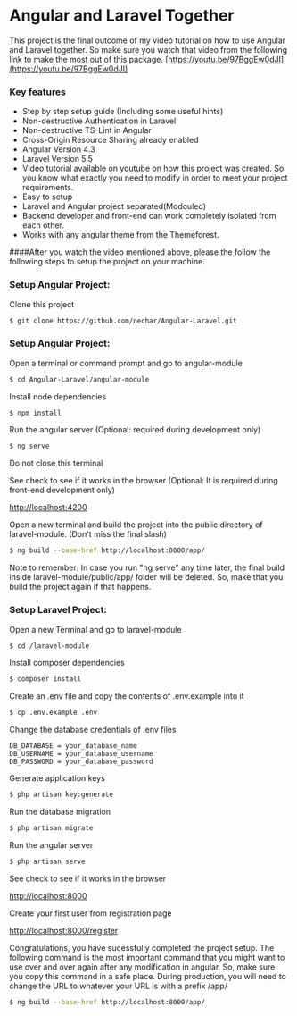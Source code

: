 # Angular and Laravel Together
This project is the final outcome of my video tutorial on how to use Angular and Laravel together.
So make sure you watch that video from the following link to make the most out of this package.
[https://youtu.be/97BggEw0dJI](https://youtu.be/97BggEw0dJI)

### Key features

 * Step by step setup guide (Including some useful hints)
 * Non-destructive Authentication in Laravel
 * Non-destructive TS-Lint in Angular 
 * Cross-Origin Resource Sharing already enabled
 * Angular Version 4.3
 * Laravel Version 5.5
 * Video tutorial available on youtube on how this project was created. So you know what exactly you need to modify in order to meet your project requirements.
 * Easy to setup
 * Laravel and Angular project separated(Modouled)
 * Backend developer and front-end can work completely isolated from each other.
 * Works with any angular theme from the Themeforest.

####After you watch the video mentioned above, please the follow the following steps to setup the project on your machine.

### Setup Angular Project:

Clone this project
```sh
$ git clone https://github.com/nechar/Angular-Laravel.git
```
 
### Setup Angular Project:
Open a terminal or command prompt and go to angular-module
```sh
$ cd Angular-Laravel/angular-module
```

Install node dependencies
```sh
$ npm install
```

Run the angular server (Optional: required during development only)
```sh
$ ng serve
```
Do not close this terminal

See check to see if it works in the browser (Optional: It is required during front-end development only)

[http://localhost:4200](http://localhost:4200/)



Open a new terminal and build the project into the public directory of laravel-module. (Don't miss the final slash)
```sh
$ ng build --base-href http://localhost:8000/app/
```
Note to remember: In case you run "ng serve" any time later, the final build inside laravel-module/public/app/ folder will be deleted. So, make that you build the project again if that happens.


### Setup Laravel Project:

Open a new Terminal and go to laravel-module
```sh
$ cd /laravel-module
```

Install composer dependencies
```sh
$ composer install
```

Create an .env file and copy the contents of .env.example into it
```sh
$ cp .env.example .env
```


Change the database credentials of .env files
```
DB_DATABASE = your_database_name
DB_USERNAME = your_database_username
DB_PASSWORD = your_database_password
```

Generate application keys
```sh
$ php artisan key:generate
```

Run the database migration
```sh
$ php artisan migrate
```

Run the angular server
```sh
$ php artisan serve
```


See check to see if it works in the browser

[http://localhost:8000](http://localhost:8000/)


Create your first user from registration page

[http://localhost:8000/register](http://localhost:8000/register)


Congratulations, you have sucessfully completed the project setup.
The following command is the most important command that you might want to use over and over again after any modification in angular.
So, make sure you copy this command in a safe place.
During production, you will need to change the URL to whatever your URL is with a prefix /app/
```sh
$ ng build --base-href http://localhost:8000/app/
```